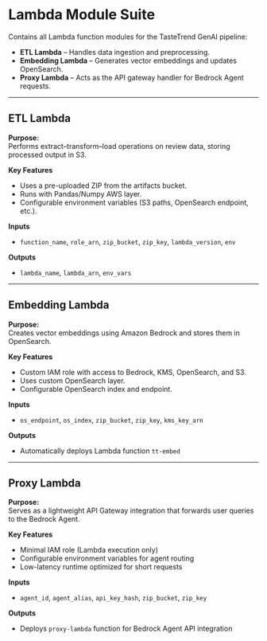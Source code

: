 # Lambda Module Suite

Contains all Lambda function modules for the TasteTrend GenAI pipeline:
- **ETL Lambda** – Handles data ingestion and preprocessing.
- **Embedding Lambda** – Generates vector embeddings and updates OpenSearch.
- **Proxy Lambda** – Acts as the API gateway handler for Bedrock Agent requests.

---

## ETL Lambda
**Purpose:**  
Performs extract–transform–load operations on review data, storing processed output in S3.

**Key Features**
- Uses a pre-uploaded ZIP from the artifacts bucket.
- Runs with Pandas/Numpy AWS layer.
- Configurable environment variables (S3 paths, OpenSearch endpoint, etc.).

**Inputs**
- `function_name`, `role_arn`, `zip_bucket`, `zip_key`, `lambda_version`, `env`

**Outputs**
- `lambda_name`, `lambda_arn`, `env_vars`

---

## Embedding Lambda
**Purpose:**  
Creates vector embeddings using Amazon Bedrock and stores them in OpenSearch.

**Key Features**
- Custom IAM role with access to Bedrock, KMS, OpenSearch, and S3.
- Uses custom OpenSearch layer.
- Configurable OpenSearch index and endpoint.

**Inputs**
- `os_endpoint`, `os_index`, `zip_bucket`, `zip_key`, `kms_key_arn`

**Outputs**
- Automatically deploys Lambda function `tt-embed`

---

## Proxy Lambda
**Purpose:**  
Serves as a lightweight API Gateway integration that forwards user queries to the Bedrock Agent.

**Key Features**
- Minimal IAM role (Lambda execution only)
- Configurable environment variables for agent routing
- Low-latency runtime optimized for short requests

**Inputs**
- `agent_id`, `agent_alias`, `api_key_hash`, `zip_bucket`, `zip_key`

**Outputs**
- Deploys `proxy-lambda` function for Bedrock Agent API integration
